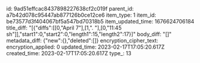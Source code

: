 id: 9ad51effcac8437898227638cf2c019f
parent_id: a7b42d078c95447ab877126b0ce12ce6
item_type: 1
item_id: be73577d3f404067bf5a547bd70318b5
item_updated_time: 1676624706184
title_diff: "[{\"diffs\":[[0,\"April 7\"],[1,\". \"],[0,\"11:45 sh\"]],\"start1\":0,\"start2\":0,\"length1\":15,\"length2\":17}]"
body_diff: "[]"
metadata_diff: {"new":{},"deleted":[]}
encryption_cipher_text: 
encryption_applied: 0
updated_time: 2023-02-17T17:05:20.617Z
created_time: 2023-02-17T17:05:20.617Z
type_: 13